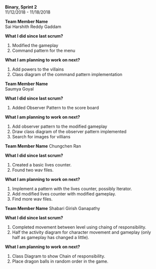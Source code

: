 **Binary, Sprint 2**    
11/12/2018 - 11/18/2018  

**Team Member Name**  
Sai Harshith Reddy Gaddam  

**What I did since last scrum?**
1. Modified the gameplay  
2. Command pattern for the menu  

**What I am planning to work on next?**
1. Add powers to the villains  
2. Class diagram of the command pattern implementation  

**Team Member Name**  
Saumya Goyal 

**What I did since last scrum?**
1. Added Observer Pattern to the score board 

**What I am planning to work on next?**
1. Add observer pattern to the modified gameplay
2. Draw class diagram of the observer pattern implemented
3. Search for images for villians  

**Team Member Name**
Chungchen Ran

**What I did since last scrum?**
1. Created a basic lives counter.
2. Found two wav files.

**What I am planning to work on next?**
1. Implement a pattern with the lives counter, possibly Iterator.
2. Add modified lives counter with modified gameplay.
3. Find more wav files.

**Team Member Name**
Shabari Girish Ganapathy

**What I did since last scrum?**
1. Completed movement between level using chaing of responsibility.
2. Half the activity diagram for character movement and gameplay (only half as gameplay has changed a little).

**What I am planning to work on next?**
1. Class Diagram to show Chain of responsibility.
2. Place dragon balls in random order in the game.


